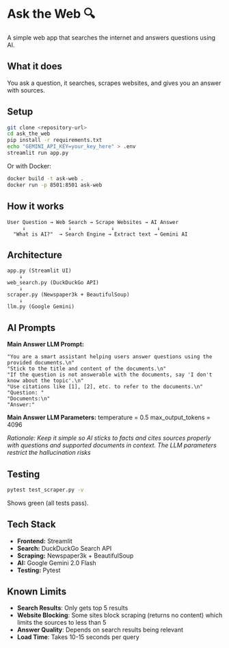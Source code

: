 # Ask the Web 🔍

A simple web app that searches the internet and answers questions using AI.

## What it does

You ask a question, it searches, scrapes websites, and gives you an answer with sources.

## Setup

```bash
git clone <repository-url>
cd ask_the_web
pip install -r requirements.txt
echo "GEMINI_API_KEY=your_key_here" > .env
streamlit run app.py
```

Or with Docker:
```bash
docker build -t ask-web .
docker run -p 8501:8501 ask-web
```

## How it works

```
User Question → Web Search → Scrape Websites → AI Answer
     ↓              ↓             ↓              ↓
  "What is AI?"  → Search Engine → Extract text → Gemini AI
```

## Architecture

```
app.py (Streamlit UI)
    ↓
web_search.py (DuckDuckGo API)
    ↓
scraper.py (Newspaper3k + BeautifulSoup)
    ↓
llm.py (Google Gemini)
```

## AI Prompts

**Main Answer LLM Prompt:**
```
"You are a smart assistant helping users answer questions using the provided documents.\n"
"Stick to the title and content of the documents.\n"
"If the question is not answerable with the documents, say 'I don't know about the topic'.\n"
"Use citations like [1], [2], etc. to refer to the documents.\n"
"Question: "
"Documents:\n"
"Answer:"
```

**Main Answer LLM Parameters:**
temperature = 0.5
max_output_tokens = 4096

*Rationale: Keep it simple so AI sticks to facts and cites sources properly with questions and supported documents in context. The LLM parameters restrict the hallucination risks*

## Testing

```bash
pytest test_scraper.py -v
```
Shows green (all tests pass).

## Tech Stack

- **Frontend:** Streamlit
- **Search:** DuckDuckGo Search API
- **Scraping:** Newspaper3k + BeautifulSoup
- **AI:** Google Gemini 2.0 Flash
- **Testing:** Pytest

## Known Limits

- **Search Results**: Only gets top 5 results 
- **Website Blocking**: Some sites block scraping (returns no content) which limits the sources to less than 5
- **Answer Quality**: Depends on search results being relevant
- **Load Time**: Takes 10-15 seconds per query
